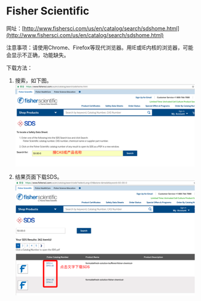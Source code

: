# Fisher Scientific

网址：[http://www.fishersci.com/us/en/catalog/search/sdshome.html](http://www.fishersci.com/us/en/catalog/search/sdshome.html)

注意事项：请使用Chrome、Firefox等现代浏览器。用IE或IE内核的浏览器，可能会显示不正确，功能缺失。

下载方法：

1. 搜索，如下图。
![](/assets/fisher-search.png)

2. 结果页面下载SDS。
![](/assets/fisher-download.png)

